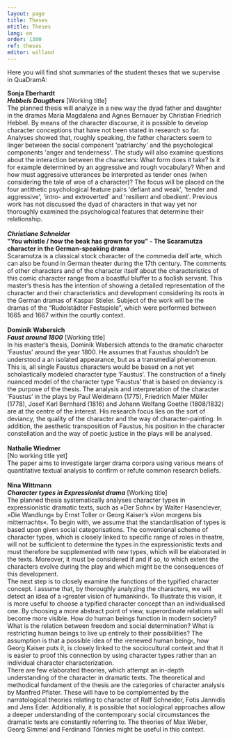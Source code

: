 ```yaml
---
layout: page
title: Theses
mtitle: Theses
lang: en
order: 1300
ref: theses
editor: willand
---
```


Here you will find shot summaries of the student theses that we supervise in QuaDramA:

<b>Sonja Eberhardt<br>
<i>Hebbels Daugthers</i></b> [Working title]<br>
The planned thesis will analyze in a new way the dyad father and daughter in the dramas Maria Magdalena and Agnes Bernauer by Christian Friedrich Hebbel. By means of the character discourse, it is possible to develop character conceptions that have not been stated in research so far. Analyses showed that, roughly speaking, the father characters seem to linger between the social component 'patriarchy' and the psychological components 'anger and tenderness'. The study will also examine questions about the interaction between the characters: What form does it take? Is it for example determined by an aggressive and rough vocabulary? When and how must aggressive utterances be interpreted as tender ones (when considering the tale of woe of a character)? The focus will be placed on the four antithetic psychological feature pairs 'defiant and weak', 'tender and aggressive', 'intro- and extroverted' and 'resilient and obedient'. Previous work has not discussed the dyad of characters in that way yet nor thoroughly examined the psychological features that determine their relationship. <br>
<br>
<i><b>Christiane Schneider<br></i>
"You whistle / how the beak has grown for you" - The Scaramutza character in the German-speaking drama</b><br>
Scaramutza is a classical stock character of the commedia dell´arte, which can also be found in German theater during the 17th century. The comments of other characters and of the character itself about the characteristics of this comic character range from a boastful bluffer to a foolish servant. This master’s thesis has the intention of showing a detailed representation of the character and their characteristics and development considering its roots in the German dramas of Kaspar Stieler. Subject of the work will be the dramas of the “Rudolstädter Festspiele”, which were performed between 1665 and 1667 within the courtly context. <br>
<br>
<b>Dominik Wabersich<br>
<i>Faust around 1800</b></i> [Working title]<br>
In his master’s thesis, Dominik Wabersich attends to the dramatic character ‘Faustus’ around the year 1800. He assumes that Faustus shouldn’t be understood a an isolated appearance, but as a transmedial phenomenon. This is, all single Faustus characters would be based on a not yet scholastically modeled character type ‘Faustus’. The construction of a finely nuanced model of the character type ‘Faustus’ that is based on deviancy is the purpose of the thesis. The analysis and interpretation of the character ‘Faustus’ in the plays by Paul Weidmann (1775), Friedrich Maler Müller (1778), Josef Karl Bernhard (1816) and Johann Wolfang Goethe (1808/1832) are at the centre of the interest. His research focus lies on the sort of deviancy, the quality of the character and the way of character-painting. In addition, the aesthetic transposition of Faustus, his position in the character constellation and the way of poetic justice in the plays will be analysed.<br>
<br>
<b>Nathalie Wiedmer</b><br>
[No working title yet]<br>
The paper aims to investigate larger drama corpora using various means of quantitative textual analysis to confirm or refute common research beliefs.<br>
<br>
<b>Nina Wittmann<br>
<i>Character types in Expressionist drama</b></i> [Working title]<br>
The planned thesis systematically analyses character types in expressionistic dramatic texts, such as »Der Sohn« by Walter Hasenclever, »Die Wandlung« by Ernst Toller or Georg Kaiser’s »Von morgens bis mitternachts«. To begin with, we assume that the standardisation of types is based upon given social categorisations. The conventional scheme of character types, which is closely linked to specific range of roles in theatre, will not be sufficient to determine the types in the expressionistic texts and must therefore be supplemented with new types, which will be elaborated in the texts. Moreover, it must be considered if and if so, to which extent the characters evolve during the play and which might be the consequences of this development.<br>
The next step is to closely examine the functions of the typified character concept. I assume that, by thoroughly analyzing the characters, we will detect an idea of a ›greater vision of humankind‹. To illustrate this vision, it is more useful to choose a typified character concept than an individualised one. By choosing a more abstract point of view, superordinate relations will become more visible. How do human beings function in modern society? What is the relation between freedom and social determination? What is restricting human beings to live up entirely to their possibilities? The assumption is that a possible idea of the ›renewed human being‹, how Georg Kaiser puts it, is closely linked to the sociocultural context and that it is easier to proof this connection by using character types rather than an individual character characterization. <br>
There are few elaborated theories, which attempt an in-depth understanding of the character in dramatic texts. The theoretical and methodical fundament of the thesis are the categories of character analysis by Manfred Pfister. These will have to be complemented by the narratological theories relating to character of Ralf Schneider, Fotis Jannidis and Jens Eder. Additionally, it is possible that sociological approaches allow a deeper understanding of the contemporary social circumstances the dramatic texts are constantly referring to. The theories of Max Weber, Georg Simmel and Ferdinand Tönnies might be useful in this context.
